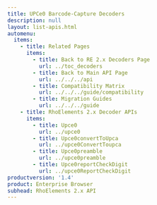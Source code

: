 ```yaml
---
title: UPCe0 Barcode-Capture Decoders
description: null
layout: list-apis.html
automenu:
  items:
    - title: Related Pages
      items:
        - title: Back to RE 2.x Decoders Page
          url: ../toc_decoders
        - title: Back to Main API Page
          url: ../../../api
        - title: Compatibility Matrix
          url: ../../../guide/compatibility
        - title: Migration Guides
          url: ../../../guide
    - title: RhoElements 2.x Decoder APIs
      items:
        - title: Upce0
          url: ../upce0
        - title: Upce0convertToUpca
          url: ../upce0ConvertToupca
        - title: Upce0preamble
          url: ../upce0preamble
        - title: Upce0reportCheckDigit
          url: ../upce0ReportCheckDigit
productversion: '1.4'
product: Enterprise Browser
subhead: RhoElements 2.x API
---
```




